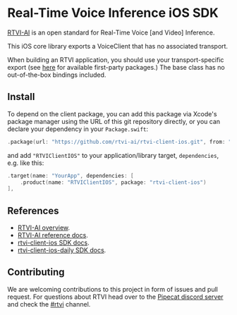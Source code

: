 # Real-Time Voice Inference iOS SDK

[RTVI-AI](https://github.com/rtvi-ai/) is an open standard for Real-Time Voice [and Video] Inference.

This iOS core library exports a VoiceClient that has no associated transport.

When building an RTVI application, you should use your transport-specific export (see [here](https://rtvi.mintlify.app/api-reference/transports/introduction) for available first-party packages.) 
The base class has no out-of-the-box bindings included.

## Install

To depend on the client package, you can add this package via Xcode's package manager using the URL of this git repository directly, or you can declare your dependency in your `Package.swift`:

```swift
.package(url: "https://github.com/rtvi-ai/rtvi-client-ios.git", from: "0.1.0"),
```

and add `"RTVIClientIOS"` to your application/library target, `dependencies`, e.g. like this:

```swift
.target(name: "YourApp", dependencies: [
    .product(name: "RTVIClientIOS", package: "rtvi-client-ios")
],
```

## References
- [RTVI-AI overview](https://github.com/rtvi-ai/).
- [RTVI-AI reference docs](https://rtvi.mintlify.app/api-reference/introduction).
- [rtvi-client-ios SDK docs](https://rtvi-client-ios-docs.vercel.app/RTVIClientIOS/documentation/rtviclientios).
- [rtvi-client-ios-daily SDK docs](https://rtvi-client-ios-docs.vercel.app/RTVIClientIOSDaily/documentation/rtviclientiosdaily).

## Contributing

We are welcoming contributions to this project in form of issues and pull request. For questions about RTVI head over to the [Pipecat discord server](https://discord.gg/pipecat) and check the [#rtvi](https://discord.com/channels/1239284677165056021/1265086477964935218) channel.
